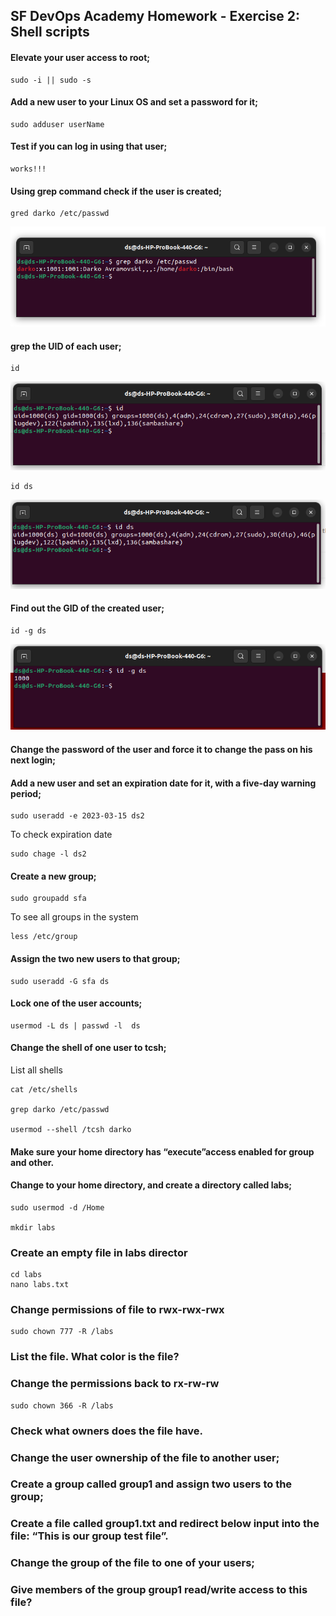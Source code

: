 ## SF DevOps Academy Homework - Exercise 2: Shell scripts 

#### Elevate your user access to root; 

    sudo -i || sudo -s

#### Add a new user to your Linux OS and set a password for it; 

    sudo adduser userName


#### Test if you can log in using that user; 

    works!!!

#### Using grep command check if the user is created; 

    gred darko /etc/passwd


![Change file name](images/1.png)

#### grep the UID of each user; 

    id

![Change file name](images/2.png)

    id ds

![Change file name](images/3.png)


#### Find out the GID of the created user; 

    id -g ds

![Change file name](images/4.png)

#### Change the password of the user and force it to change the pass on his next login; 



#### Add a new user and set an expiration date for it, with a five-day warning period; 

    sudo useradd -e 2023-03-15 ds2

To check expiration date

    sudo chage -l ds2 


#### Create a new group; 

    sudo groupadd sfa

To see all groups in the system

    less /etc/group

#### Assign the two new users to that group; 

    sudo useradd -G sfa ds


#### Lock one of the user accounts; 

    usermod -L ds | passwd -l  ds

#### Change the shell of one user to tcsh;

List all shells

    cat /etc/shells

    grep darko /etc/passwd

    usermod --shell /tcsh darko


#### Make sure your home directory has “execute”access enabled for group and other. 


#### Change to your home directory, and create a directory called labs; 

    sudo usermod -d /Home

    mkdir labs

### Create an empty file in labs director

    cd labs
    nano labs.txt

### Change permissions of file to rwx-rwx-rwx

    sudo chown 777 -R /labs

### List the file. What color is the file? 


### Change the permissions back to rx-rw-rw

    sudo chown 366 -R /labs

### Check what owners does the file have. 

### Change the user ownership of the file to another user; 
### Create a group called group1 and assign two users to the group; 
### Create a file called group1.txt and redirect below input into the file: “This is our group test file”. 
### Change the group of the file to one of your users; 
### Give members of the group group1 read/write access to this file? 